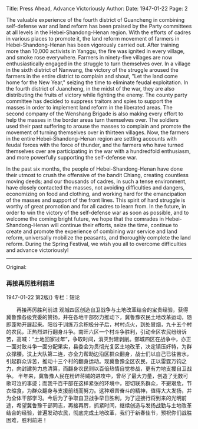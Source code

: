 Title: Press Ahead, Advance Victoriously
Author:
Date: 1947-01-22
Page: 2

The valuable experience of the fourth district of Guancheng in combining self-defense war and land reform has been praised by the Party committees at all levels in the Hebei-Shandong-Henan region. With the efforts of cadres in various places to promote it, the land reform movement of farmers in Hebei-Shandong-Henan has been vigorously carried out. After training more than 10,000 activists in Yanggu, the fire was ignited in every village, and smoke rose everywhere. Farmers in ninety-five villages are now enthusiastically engaged in the struggle to turn themselves over. In a village in the sixth district of Nanwang, the victory of the struggle aroused the farmers in the entire district to complain and shout, "Let the land come home for the New Year," seizing the time to eliminate feudal exploitation. In the fourth district of Juancheng, in the midst of the war, they are also distributing the fruits of victory while fighting the enemy. The county party committee has decided to suppress traitors and spies to support the masses in order to implement land reform in the liberated areas. The second company of the Wenshang Brigade is also making every effort to help the masses in the border areas turn themselves over. The soldiers used their past suffering to arouse the masses to complain and promote the movement of turning themselves over in thirteen villages. Now, the farmers in the entire Hebei-Shandong-Henan region are settling accounts with feudal forces with the force of thunder, and the farmers who have turned themselves over are participating in the war with a hundredfold enthusiasm, and more powerfully supporting the self-defense war.

In the past six months, the people of Hebei-Shandong-Henan have done their utmost to crush the offensive of the bandit Chiang, creating countless moving deeds; and our thousands of cadres, in such a tense environment, have closely contacted the masses, not avoiding difficulties and dangers, economizing on food and clothing, and working hard for the emancipation of the masses and support of the front lines. This spirit of hard struggle is worthy of great promotion and for all cadres to learn from. In the future, in order to win the victory of the self-defense war as soon as possible, and to welcome the coming bright future, we hope that the comrades in Hebei-Shandong-Henan will continue their efforts, seize the time, continue to create and promote the experience of combining war service and land reform, universally mobilize the peasants, and thoroughly complete the land reform. During the Spring Festival, we wish you all to overcome difficulties and advance victoriously!



<hr /> 

Original: 


### 再接再厉胜利前进

1947-01-22
第2版()
专栏：短论

　　再接再厉胜利前进
    观城四区创造自卫战争与土地改革结合的宝贵经验，获得冀鲁豫各级党委的赞扬，并在各地干部努力推动下，冀鲁豫农民土地改革运动，随即蓬勃开展起来。阳谷于训练万余积极分子后，村村点火，到处冒烟，九十五个村的农民，正热烈进行翻身斗争。南旺六区一个村斗争胜利，引动全区农民纷纷诉苦，高喊：“土地回家过年”，争取时间，消灭封建剥削。鄄城四区在战争中，亦正一面对敌斗争一面分配果实，县委会为贯彻光复区土地改革，决定镇压奸特，为群众撑腰。汶上大队第二连，亦全力帮助边沿区群众翻身，战士们以自己已往苦水，引起群众诉苦，推动十三个村的翻身运动。现冀鲁豫全区农民，正以雷霆万钧之力，向封建势力总清算，而翻身农民则以百倍热情自觉参战，更有力地支援自卫战争。
    半年来，冀鲁豫人民在粉碎蒋贼的进攻中，曾尽了最大力量，创造了无数可歌可泣的事迹；而我千百干部在这样紧张的环境中，密切联系群众，不避艰危，节衣缩食，为群众翻身与支援前线而努力。这种艰苦奋斗的精神，值得大大发扬，并为全体干部学习。今后为了争取自卫战争早日胜利，为了迎接行将到来的光明前途，希望冀鲁豫干部同志，再接再厉，抓紧时间，继续创造与发扬战勤与土地改革结合的经验，普遍发动农民，彻底完成土地改革，我们于新春佳节，预祝你们战胜困难，胜利前进！
